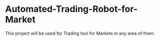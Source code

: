 # Automated-Trading-Robot-for-Market
This project will be used for Trading tool for  Markets in any area of them.
